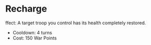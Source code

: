 # Recharge



ffect: A target troop you control has its health completely restored.

* Cooldown: 4 turns
* Cost: 150 War Points
